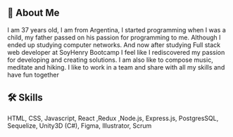 
## 🚀 About Me
I am 37 years old, I am from Argentina, I started programming when I was a child, my father passed on his passion for programming to me. Although I ended up studying computer networks. And now after studying Full stack web developer at SoyHenry Bootcamp I feel like I rediscovered my passion for developing and creating solutions. I am also like to compose music, meditate and hiking. I like to work in a team and share with all my skills and have fun together



## 🛠 Skills
HTML, CSS, Javascript, React ,Redux ,Node.js, Express.js, PostgresSQL, Sequelize, Unity3D (C#), Figma, Illustrator, Scrum

